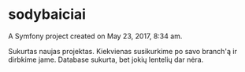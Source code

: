 sodybaiciai
===========

A Symfony project created on May 23, 2017, 8:34 am.

Sukurtas naujas projektas. Kiekvienas susikurkime po savo branch'ą ir dirbkime jame.
Database sukurta, bet jokių lentelių dar nėra.
